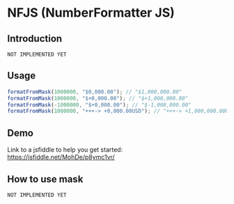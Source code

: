 # NFJS (NumberFormatter JS)

## Introduction

    NOT IMPLEMENTED YET

## Usage

```js
formatFromMask(1000000, "$0,000.00"); // "$1,000,000.00"
formatFromMask(1000000, "$+0,000.00"); // "$+1,000,000.00"
formatFromMask(-1000000, "$+0,000.00"); // "$-1,000,000.00"
formatFromMask(1000000, "+++-> +0,000.00USD"); // "+++-> +1,000,000.00USD"
```

## Demo

Link to a jsfiddle to help you get started: https://jsfiddle.net/MohDe/p8ymc1vr/

## How to use mask

    NOT IMPLEMENTED YET
